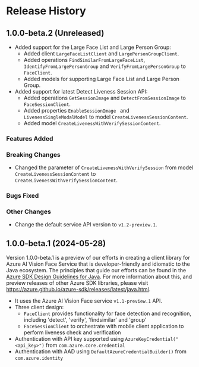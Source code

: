 # Release History

## 1.0.0-beta.2 (Unreleased)

- Added support for the Large Face List and Large Person Group:
  - Added client `LargeFaceListClient` and `LargePersonGroupClient`.
  - Added operations `FindSimilarFromLargeFaceList`, `IdentifyFromLargePersonGroup` and `VerifyFromLargePersonGroup` to `FaceClient`.
  - Added models for supporting Large Face List and Large Person Group.
- Added support for latest Detect Liveness Session API:
  - Added operations `GetSessionImage` and `DetectFromSessionImage` to `FaceSessionClient`.
  - Added properties `EnableSessionImage ` and `LivenessSingleModalModel` to model `CreateLivenessSessionContent`.
  - Added model `CreateLivenessWithVerifySessionContent`.

### Features Added

### Breaking Changes

- Changed the parameter of `CreateLivenessWithVerifySession` from model `CreateLivenessSessionContent` to `CreateLivenessWithVerifySessionContent`.

### Bugs Fixed

### Other Changes

- Change the default service API version to `v1.2-preview.1`.

## 1.0.0-beta.1 (2024-05-28)

Version 1.0.0-beta.1 is a preview of our efforts in creating a client library for Azure AI Vision Face Service that is developer-friendly
and idiomatic to the Java ecosystem. The principles that guide
our efforts can be found in the [Azure SDK Design Guidelines for Java](https://azure.github.io/azure-sdk/java_introduction.html). For more information about this, and preview releases of other Azure SDK libraries, please visit
https://azure.github.io/azure-sdk/releases/latest/java.html.

- It uses the Azure AI Vision Face service `v1.1-preview.1` API.
- Three client design:
    - `FaceClient` provides functionality for face detection and recognition, including 'detect', 'verify', 'findsimilar' and 'group'
    - `FaceSessionClient` to orchestrate with mobile client application to perform liveness check and verification
- Authentication with API key supported using `AzureKeyCredential("<api_key>")` from `com.azure.core.credential`
- Authentication with AAD using `DefaultAzureCredentialBuilder()` from `com.azure.identity`
